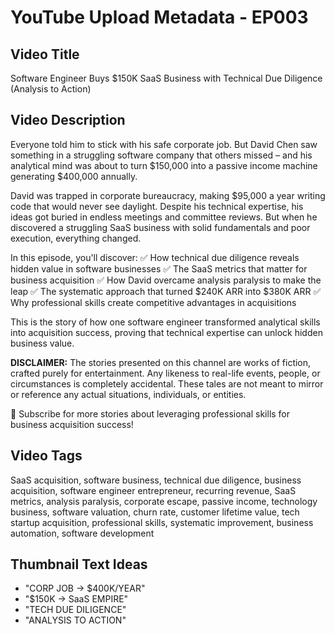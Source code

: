 # YouTube Upload Metadata - EP003

## Video Title
Software Engineer Buys $150K SaaS Business with Technical Due Diligence (Analysis to Action)

## Video Description
Everyone told him to stick with his safe corporate job. But David Chen saw something in a struggling software company that others missed – and his analytical mind was about to turn $150,000 into a passive income machine generating $400,000 annually.

David was trapped in corporate bureaucracy, making $95,000 a year writing code that would never see daylight. Despite his technical expertise, his ideas got buried in endless meetings and committee reviews. But when he discovered a struggling SaaS business with solid fundamentals and poor execution, everything changed.

In this episode, you'll discover:
✅ How technical due diligence reveals hidden value in software businesses
✅ The SaaS metrics that matter for business acquisition
✅ How David overcame analysis paralysis to make the leap
✅ The systematic approach that turned $240K ARR into $380K ARR
✅ Why professional skills create competitive advantages in acquisitions

This is the story of how one software engineer transformed analytical skills into acquisition success, proving that technical expertise can unlock hidden business value.

**DISCLAIMER:**
The stories presented on this channel are works of fiction, crafted purely for entertainment. Any likeness to real-life events, people, or circumstances is completely accidental. These tales are not meant to mirror or reference any actual situations, individuals, or entities.

🔔 Subscribe for more stories about leveraging professional skills for business acquisition success!

## Video Tags
SaaS acquisition, software business, technical due diligence, business acquisition, software engineer entrepreneur, recurring revenue, SaaS metrics, analysis paralysis, corporate escape, passive income, technology business, software valuation, churn rate, customer lifetime value, tech startup acquisition, professional skills, systematic improvement, business automation, software development

## Thumbnail Text Ideas
- "CORP JOB → $400K/YEAR"
- "$150K → SaaS EMPIRE"
- "TECH DUE DILIGENCE"
- "ANALYSIS TO ACTION"